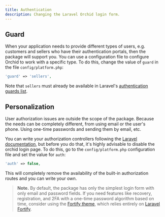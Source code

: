 ```yaml
---
title: Authentication
description: Changing the Laravel Orchid login form.
---
```



## Guard


When your application needs to provide different types of users, e.g. customers and sellers who have their authentication portals,
then the package will support you. You can use a configuration file to configure Orchid to work with a specific type. 
To do this, change the value of `guard` in the file `config/platform.php`:

```php
'guard' => 'sellers',
```

Note that `sellers` must already be available in Laravel's [authentication guards list](https://github.com/laravel/laravel/blob/9.x/config/auth.php).


## Personalization

User authorization issues are outside the scope of the package. Because the needs can be completely different, from using email or the user's phone.
Using one-time passwords and sending them by email, etc.

You can write your authorization controllers following the [Laravel documentation](https://laravel.com/docs/authentication), but before you do that,
it's highly advisable to disable the orchid login page. To do this, go to the `config/platform.php` configuration file and set the value for `auth`:

```php
'auth' => false,
```

This will completely remove the availability of the built-in authorization routes and you can write your own.    


> **Note.**  By default, the package has only the simplest login form with only email and password fields. 
If you need features like recovery, registration, and 2FA with a one-time password algorithm based on time, consider using the [Fortify theme](https://github.com/orchidsoftware/fortify),
 which relies entirely on [Laravel Fortify](https://laravel.com/docs/fortify).
